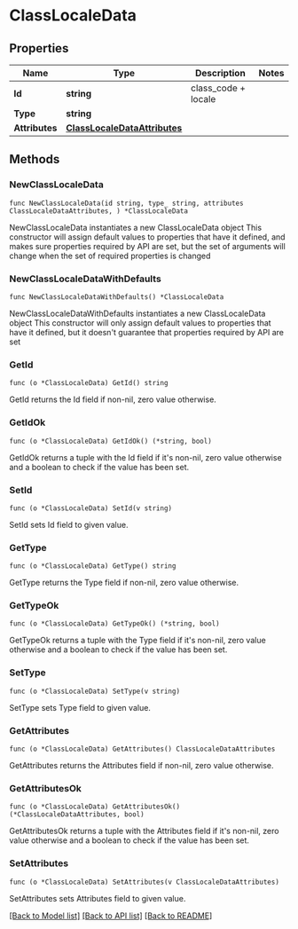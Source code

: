 # ClassLocaleData

## Properties

Name | Type | Description | Notes
------------ | ------------- | ------------- | -------------
**Id** | **string** | class_code + locale | 
**Type** | **string** |  | 
**Attributes** | [**ClassLocaleDataAttributes**](ClassLocaleDataAttributes.md) |  | 

## Methods

### NewClassLocaleData

`func NewClassLocaleData(id string, type_ string, attributes ClassLocaleDataAttributes, ) *ClassLocaleData`

NewClassLocaleData instantiates a new ClassLocaleData object
This constructor will assign default values to properties that have it defined,
and makes sure properties required by API are set, but the set of arguments
will change when the set of required properties is changed

### NewClassLocaleDataWithDefaults

`func NewClassLocaleDataWithDefaults() *ClassLocaleData`

NewClassLocaleDataWithDefaults instantiates a new ClassLocaleData object
This constructor will only assign default values to properties that have it defined,
but it doesn't guarantee that properties required by API are set

### GetId

`func (o *ClassLocaleData) GetId() string`

GetId returns the Id field if non-nil, zero value otherwise.

### GetIdOk

`func (o *ClassLocaleData) GetIdOk() (*string, bool)`

GetIdOk returns a tuple with the Id field if it's non-nil, zero value otherwise
and a boolean to check if the value has been set.

### SetId

`func (o *ClassLocaleData) SetId(v string)`

SetId sets Id field to given value.


### GetType

`func (o *ClassLocaleData) GetType() string`

GetType returns the Type field if non-nil, zero value otherwise.

### GetTypeOk

`func (o *ClassLocaleData) GetTypeOk() (*string, bool)`

GetTypeOk returns a tuple with the Type field if it's non-nil, zero value otherwise
and a boolean to check if the value has been set.

### SetType

`func (o *ClassLocaleData) SetType(v string)`

SetType sets Type field to given value.


### GetAttributes

`func (o *ClassLocaleData) GetAttributes() ClassLocaleDataAttributes`

GetAttributes returns the Attributes field if non-nil, zero value otherwise.

### GetAttributesOk

`func (o *ClassLocaleData) GetAttributesOk() (*ClassLocaleDataAttributes, bool)`

GetAttributesOk returns a tuple with the Attributes field if it's non-nil, zero value otherwise
and a boolean to check if the value has been set.

### SetAttributes

`func (o *ClassLocaleData) SetAttributes(v ClassLocaleDataAttributes)`

SetAttributes sets Attributes field to given value.



[[Back to Model list]](../README.md#documentation-for-models) [[Back to API list]](../README.md#documentation-for-api-endpoints) [[Back to README]](../README.md)


